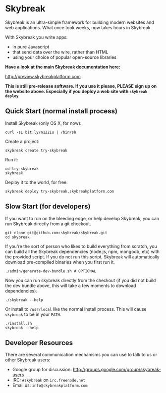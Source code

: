 # Skybreak

Skybreak is an ultra-simple framework for building modern websites and web applications. What once took weeks, now takes hours in Skybreak.

With Skybreak you write apps:

* in pure Javascript
* that send data over the wire, rather than HTML
* using your choice of popular open-source libraries

**Have a look at the main Skybreak documentation here:**

http://preview.skybreakplatform.com

**This is still pre-release software. If you use it please, PLEASE sign up on the website above. Especially if you deploy a web site with ```skybreak deploy```**

## Quick Start (normal install process)

Install Skybreak (only OS X, for now):

    curl -sL bit.ly/n122Iu | /bin/sh

Create a project:

    skybreak create try-skybreak

Run it:

    cd try-skybreak
    skybreak

Deploy it to the world, for free:

    skybreak deploy try-skybreak.skybreakplatform.com


## Slow Start (for developers)

If you want to run on the bleeding edge, or help develop Skybreak, you can run Skybreak directly from a git checkout.

    git clone git@github.com:skybreak/skybreak.git
    cd skybreak

If you're the sort of person who likes to build everything from scratch, you can build all the Skybreak dependencies (node.js, npm, mongodb, etc) with the provided script. If you do not run this script, Skybreak will automatically download pre-compiled binaries when you first run it.

    ./admin/generate-dev-bundle.sh # OPTIONAL

Now you can run skybreak directly from the checkout (if you did not build the dev bundle above, this will take a few moments to download dependencies).

    ./skybreak --help

Or install to ```/usr/local``` like the normal install process. This will cause ```skybreak``` to be in your ```PATH```.

    ./install.sh
    skybreak --help



## Developer Resources

There are several communication mechanisms you can use to talk to us or other Skybreak users:

* Google group for discussion: http://groups.google.com/group/skybreak-users
* IRC: ```#skybreak``` on ```irc.freenode.net```
* Email us: ```info@skybreakplatform.com```
